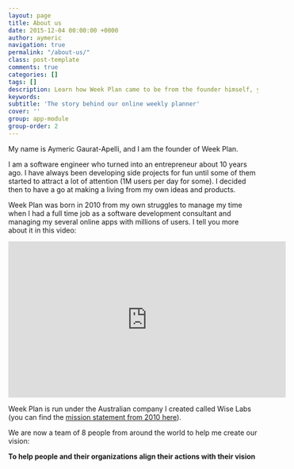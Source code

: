 ```yaml
---
layout: page
title: About us
date: 2015-12-04 00:00:00 +0000
author: aymeric
navigation: true
permalink: "/about-us/"
class: post-template
comments: true
categories: []
tags: []
description: Learn how Week Plan came to be from the founder himself, you will better understand how Week Plan is different.
keywords: 
subtitle: 'The story behind our online weekly planner'
cover: ''
group: app-module
group-order: 2
---
```



My name is Aymeric Gaurat-Apelli, and I am the founder of Week Plan.

I am a software engineer who turned into an entrepreneur about 10 years ago. I have always been developing side projects for fun until some of them started to attract a lot of attention (1M users per day for some). I decided then to have a go at making a living from my own ideas and products.

Week Plan was born in 2010 from my own struggles to manage my time when I had a full time job as a software development consultant and managing my several online apps with millions of users. I tell you more about it in this video:

<iframe src="https://www.youtube.com/embed/gLKSJwKtn-c" width="560" height="315" frameborder="0" allowfullscreen="allowfullscreen"></iframe>

Week Plan is run under the Australian company I created called Wise Labs (you can find the [mission statement from 2010 here](http://aymeric.gaurat.net/2010/wise-labs-the-mission-statement/)).   

We are now a team of 8 people from around the world to help me create our vision:

**To help people and their organizations align their actions with their vision**